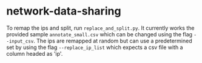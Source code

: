 # network-data-sharing

To remap the ips and split, run ```replace_and_split.py```. It currently works the provided sample ```annotate_small.csv``` which can be changed using the flag ```--input_csv```. The ips are remapped at random but can use a predetermined set by using the flag ```--replace_ip_list``` which expects a csv file with a column headed as 'ip'.
